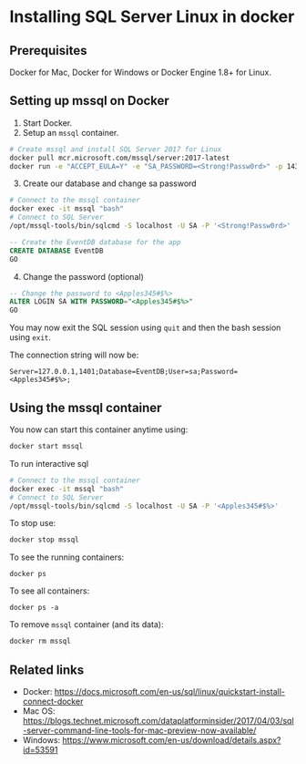 # Installing SQL Server Linux in docker

## Prerequisites

Docker for Mac, Docker for Windows or Docker Engine 1.8+ for Linux.

## Setting up mssql on Docker

1. Start Docker.
2. Setup an `mssql` container.

```bash
# Create mssql and install SQL Server 2017 for Linux
docker pull mcr.microsoft.com/mssql/server:2017-latest
docker run -e "ACCEPT_EULA=Y" -e "SA_PASSWORD=<Strong!Passw0rd>" -p 1433:1433 --name mssql -d mcr.microsoft.com/mssql/server:2017-latest
```



3. Create our database and change sa password
```bash
# Connect to the mssql container
docker exec -it mssql "bash"
# Connect to SQL Server
/opt/mssql-tools/bin/sqlcmd -S localhost -U SA -P '<Strong!Passw0rd>'
```

```sql
-- Create the EventDB database for the app
CREATE DATABASE EventDB
GO
```

4. Change the password (optional)

```sql
-- Change the password to <Apples345#$%>
ALTER LOGIN SA WITH PASSWORD="<Apples345#$%>"
GO
```

You may now exit the SQL session using `quit` and then the bash session using `exit`.

The connection string will now be:
```
Server=127.0.0.1,1401;Database=EventDB;User=sa;Password=<Apples345#$%>;
```

## Using the mssql container

You now can start this container anytime using:

```bash
docker start mssql
```

To run interactive sql
```bash
# Connect to the mssql container
docker exec -it mssql "bash"
# Connect to SQL Server
/opt/mssql-tools/bin/sqlcmd -S localhost -U SA -P '<Apples345#$%>'
```

To stop use:

```bash
docker stop mssql
```

To see the running containers:

```
docker ps
```

To see all containers:

```
docker ps -a
```

To remove `mssql` container (and its data):

```bash
docker rm mssql
```

## Related links

* Docker: https://docs.microsoft.com/en-us/sql/linux/quickstart-install-connect-docker
* Mac OS: https://blogs.technet.microsoft.com/dataplatforminsider/2017/04/03/sql-server-command-line-tools-for-mac-preview-now-available/
* Windows: https://www.microsoft.com/en-us/download/details.aspx?id=53591

